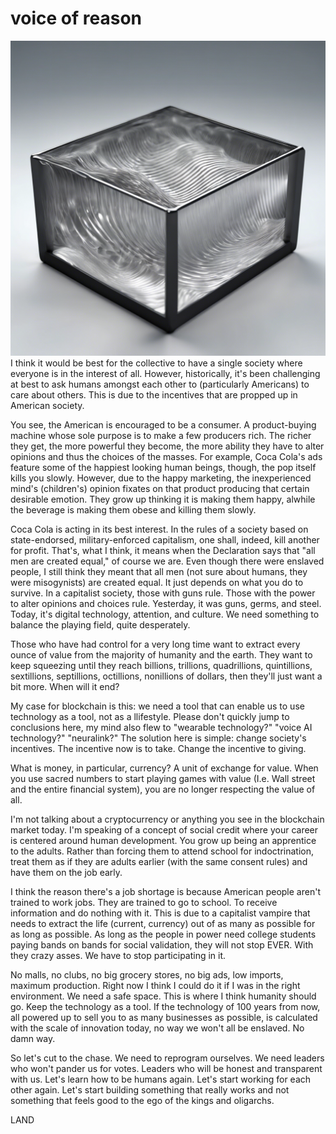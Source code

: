 # voice of reason
![](/media/sound-cube.png)
I think it would be best for the collective to have a single society where everyone is in the interest of all. However, historically, it's been challenging at best to ask humans amongst each other to (particularly Americans) to care about others. This is due to the incentives that are propped up in American society.

You see, the American is encouraged to be a consumer. A product-buying machine whose sole purpose is to make a few producers rich. The richer they get, the more powerful they become, the more ability they have to alter opinions and thus the choices of the masses. For example, Coca Cola's ads feature some of the happiest looking human beings, though, the pop itself kills you slowly. However, due to the happy marketing, the inexperienced mind's (children's) opinion fixates on that product producing that certain desirable emotion. They grow up thinking it is making them happy, alwhile the beverage is making them obese and killing them slowly.

Coca Cola is acting in its best interest. In the rules of a society based on state-endorsed, military-enforced capitalism, one shall, indeed, kill another for profit. That's, what I think, it means when the Declaration says that "all men are created equal," of course we are. Even though there were enslaved people, I still think they meant that all men (not sure about humans, they were misogynists) are created equal. It just depends on what you do to survive. In a capitalist society, those with guns rule. Those with the power to alter opinions and choices rule. Yesterday, it was guns, germs, and steel. Today, it's digital technology, attention, and culture. We need something to balance the playing field, quite desperately. 

Those who have had control for a very long time want to extract every ounce of value from the majority of humanity and the earth. They want to keep squeezing until they reach billions, trillions, quadrillions, quintillions, sextillions, septillions, octillions, nonillions of dollars, then they'll just want a bit more. When will it end?

My case for blockchain is this: we need a tool that can enable us to use technology as a tool, not as a llifestyle. Please don't quickly jump to conclusions here, my mind also flew to "wearable technology?" "voice AI technology?" "neuralink?" The solution here is simple: change society's incentives. The incentive now is to take. Change the incentive to giving. 

What is money, in particular, currency? A unit of exchange for value. When you use sacred numbers to start playing games with value (I.e. Wall street and the entire financial system), you are no longer respecting the value of all. 

I'm not talking about a cryptocurrency or anything you see in the blockchain market today. I'm speaking of a concept of social credit where your career is centered around human development. You grow up being an apprentice to the adults. Rather than forcing them to attend school for indoctrination, treat them as if they are adults earlier (with the same consent rules) and have them on the job early. 

I think the reason there's a job shortage is because American people aren't trained to work jobs. They are trained to go to school. To receive information and do nothing with it. This is due to a capitalist vampire that needs to extract the life (current, currency) out of as many as possible for as long as possible. As long as the people in power need college students paying bands on bands for social validation, they will not stop EVER. With they crazy asses. We have to stop participating in it. 

No malls, no clubs, no big grocery stores, no big ads, low imports, maximum production. Right now I think I could do it if I was in the right environment. We need a safe space. This is where I think humanity should go. Keep the technology as a tool. If the technology of 100 years from now, all powered up to sell you to as many businesses as possible, is calculated with the scale of innovation today, no way we won't all be enslaved. No damn way. 

So let's cut to the chase. We need to reprogram ourselves. We need leaders who won't pander us for votes. Leaders who will be honest and transparent with us. Let's learn how to be humans again. Let's start working for each other again. Let's start building something that really works and not something that feels good to the ego of the kings and oligarchs.

LAND